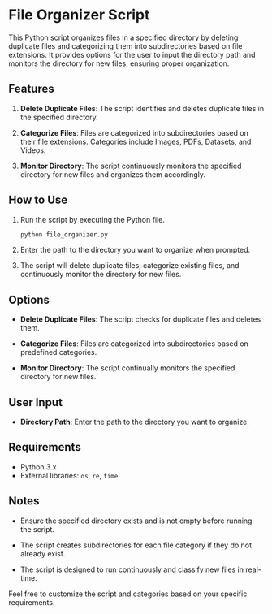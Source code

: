 # File Organizer Script

This Python script organizes files in a specified directory by deleting duplicate files and categorizing them into subdirectories based on file extensions. It provides options for the user to input the directory path and monitors the directory for new files, ensuring proper organization.

## Features

1. **Delete Duplicate Files**: The script identifies and deletes duplicate files in the specified directory.

2. **Categorize Files**: Files are categorized into subdirectories based on their file extensions. Categories include Images, PDFs, Datasets, and Videos.

3. **Monitor Directory**: The script continuously monitors the specified directory for new files and organizes them accordingly.

## How to Use

1. Run the script by executing the Python file.
   ```bash
   python file_organizer.py
   ```

2. Enter the path to the directory you want to organize when prompted.

3. The script will delete duplicate files, categorize existing files, and continuously monitor the directory for new files.

## Options

- **Delete Duplicate Files**: The script checks for duplicate files and deletes them.

- **Categorize Files**: Files are categorized into subdirectories based on predefined categories.

- **Monitor Directory**: The script continually monitors the specified directory for new files.

## User Input

- **Directory Path**: Enter the path to the directory you want to organize.

## Requirements

- Python 3.x
- External libraries: `os`, `re`, `time`

## Notes

- Ensure the specified directory exists and is not empty before running the script.

- The script creates subdirectories for each file category if they do not already exist.

- The script is designed to run continuously and classify new files in real-time.

Feel free to customize the script and categories based on your specific requirements.